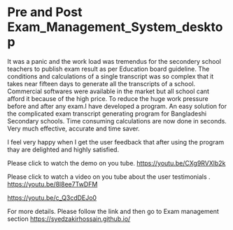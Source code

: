 # Pre and Post Exam_Management_System_desktop
It was a panic and the work load was tremendus for the secondery school teachers to publish exam result as per Education board guideline.
The conditions and calculations of a single transcript was so complex that it takes near fifteen days to generate all the transcripts of a school.
Commercial softwares were available in the market but all school cant afford it because of the high price.
To reduce the huge work pressure before and after any exam.I have developed a program.
An easy solution for the complicated exam transcript generating  program for Bangladeshi Secondary schools.
Time consuming calculations are now done in seconds. Very much effective, accurate and time saver.

I feel very happy  when I get the user feedback that after using the program thay are  delighted and highly satisfied.

Please click to watch the demo on you tube.
https://youtu.be/CXg9RVXlb2k

Please click to watch a video on you tube about the user testimonials .
https://youtu.be/8l8ee7TwDFM

https://youtu.be/c_Q3cdDEJo0

For more details. Please follow the link and then go to Exam management section  https://syedzakirhossain.github.io/
